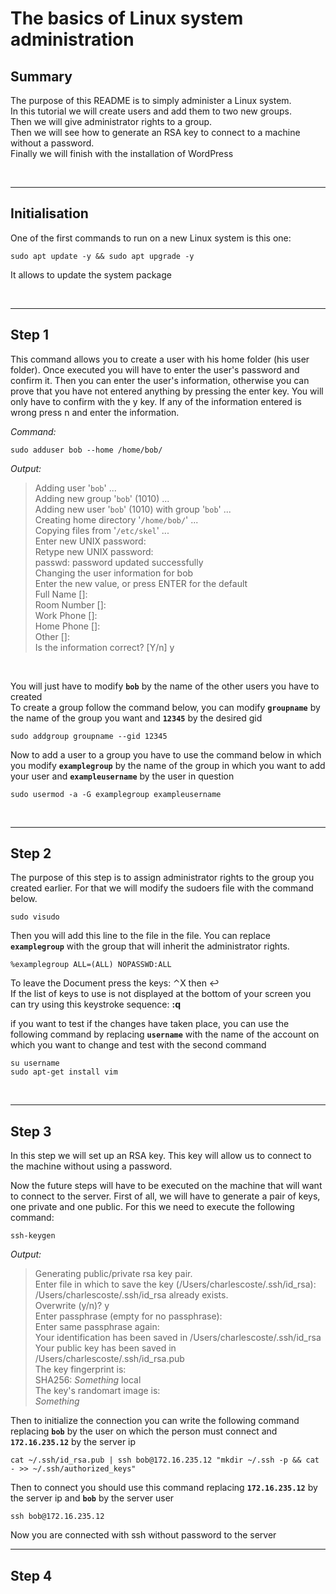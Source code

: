 # __The basics of Linux system administration__

## __Summary__

The purpose of this README is to simply administer a Linux system. <br> In this tutorial we will create users and add them to two new groups.<br> Then we will give administrator rights to a group. <br>Then we will see how to generate an RSA key to connect to a machine without a password.<br> Finally we will finish with the installation of WordPress 

<br>

- - - -

## __Initialisation__

One of the first commands to run on a new Linux system is this one:

```
sudo apt update -y && sudo apt upgrade -y
```
It allows to update the system package 

<br>

- - - -

## __Step 1__


This command allows you to create a user with his home folder (his user folder). Once executed you will have to enter the user's password and confirm it. Then you can enter the user's information, otherwise you can prove that you have not entered anything by pressing the enter key. You will only have to confirm with the y key. If any of the information entered is wrong press n and enter the information.

_Command:_
```
sudo adduser bob --home /home/bob/
```

_Output:_

> Adding user '`bob`' ... <br>
    Adding new group '`bob`' (1010) ... <br>
    Adding new user '`bob`' (1010) with group '`bob`' ... <br>
    Creating home directory '`/home/bob/`' ... <br>
    Copying files from '`/etc/skel`' ...  <br>
    Enter new UNIX password: <br>
    Retype new UNIX password: <br>
    passwd: password updated successfully <br>
    Changing the user information for bob <br>
    Enter the new value, or press ENTER for the default <br>
            Full Name []: <br>
            Room Number []:  <br>
            Work Phone []: <br>
            Home Phone []: <br>
            Other []: <br>
    Is the information correct? [Y/n] y <br>

<br>

You will just have to modify __`bob`__ by the name of the other users you have to created 
<br>
To create a group follow the command below, you can modify __`groupname`__ by the name of the group you want and __`12345`__ by the desired gid
```
sudo addgroup groupname --gid 12345
```
Now to add a user to a group you have to use the command below in which you modify __`examplegroup`__ by the name of the group in which you want to add your user and __`exampleusername`__ by the user in question 

```
sudo usermod -a -G examplegroup exampleusername
```
<br>

- - - -

## __Step 2__

The purpose of this step is to assign administrator rights to the group you created earlier. For that we will modify the sudoers file with the command below. 

```
sudo visudo
```
Then you will add this line to the file in the file. You can replace __`examplegroup`__ with the group that will inherit the administrator rights.
```
%examplegroup ALL=(ALL) NOPASSWD:ALL
```
To leave the Document press the keys: ⌃X then ↩ <br>
If the list of keys to use is not displayed at the bottom of your screen you can try using this keystroke sequence: __:q__

if you want to test if the changes have taken place, you can use the following command by replacing __`username`__ with the name of the account on which you want to change and test with the second command

```
su username
sudo apt-get install vim
```

<br>

- - - -
## __Step 3__
In this step we will set up an RSA key. This key will allow us to connect to the machine without using a password.  

Now the future steps will have to be executed on the machine that will want to connect to the server. First of all, we will have to generate a pair of keys, one private and one public. For this we need to execute the following command:
```
ssh-keygen
```
_Output:_

>   Generating public/private rsa key pair. <br>
    Enter file in which to save the key (/Users/charlescoste/.ssh/id_rsa): <br>
    /Users/charlescoste/.ssh/id_rsa already exists. <br>
    Overwrite (y/n)? y <br>
    Enter passphrase (empty for no passphrase):  <br>
    Enter same passphrase again: <br>
    Your identification has been saved in /Users/charlescoste/.ssh/id_rsa <br>
    Your public key has been saved in /Users/charlescoste/.ssh/id_rsa.pub <br>
    The key fingerprint is: <br>
    SHA256: _Something_ local <br>
    The key's randomart image is: <br>
    _Something_

Then to initialize the connection you can write the following command replacing __`bob`__ by the user on which the person must connect and __`172.16.235.12`__ by the server ip
```
cat ~/.ssh/id_rsa.pub | ssh bob@172.16.235.12 "mkdir ~/.ssh -p && cat - >> ~/.ssh/authorized_keys"
```
Then to connect you should use this command replacing __`172.16.235.12`__ by the server ip and __`bob`__ by the server user
```
ssh bob@172.16.235.12
```
Now you are connected with ssh without password to the server
- - - -
## __Step 4__
